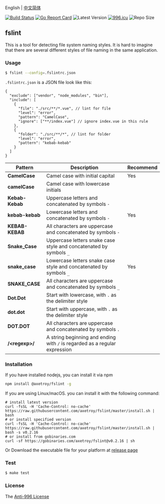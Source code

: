 English | [中文简体](README_zh-CN.md)

[![Build Status](https://github.com/axetroy/fslint/workflows/ci/badge.svg)](https://github.com/axetroy/fslint/actions)
[![Go Report Card](https://goreportcard.com/badge/github.com/axetroy/fslint)](https://goreportcard.com/report/github.com/axetroy/fslint)
![Latest Version](https://img.shields.io/github/v/release/axetroy/fslint.svg)
[![996.icu](https://img.shields.io/badge/link-996.icu-red.svg)](https://996.icu)
![Repo Size](https://img.shields.io/github/repo-size/axetroy/fslint.svg)

## fslint

This is a tool for detecting file system naming styles. It is hard to imagine that there are several different styles of file naming in the same application.

### Usage

```bash
$ fslint --config=.fslintrc.json
```

`.fslintrc.json` is a JSON file look like this:

```jsonc
{
  "exclude": ["vendor", "node_modules", "bin"],
  "include": [
    {
      "file": "./src/**/*.vue", // lint for file
      "level": "error",
      "pattern": "CamelCase",
      "ignore": ["**/index.vue"] // ignore index.vue in this rule
    },
    {
      "folder": "./src/**/*", // lint for folder
      "level": "error",
      "pattern": "kebab-kebab"
    }
  ]
}
```

| Pattern          | Description                                                                | Recommend |
| ---------------- | -------------------------------------------------------------------------- | --------- |
| **CamelCase**    | Camel case with initial capital                                            | Yes       |
| **camelCase**    | Camel case with lowercase initials                                         |           |
| **Kebab-Kebab**  | Uppercase letters and concatenated by symbols `-`                          |           |
| **kebab-kebab**  | Lowercase letters and concatenated by symbols `-`                          | Yes       |
| **KEBAB-KEBAB**  | All characters are uppercase and concatenated by symbols `-`               |           |
| **Snake_Case**   | Uppercase letters snake case style and concatenated by symbols `_`         |           |
| **snake_case**   | Lowercase letters snake case style and concatenated by symbols `_`         | Yes       |
| **SNAKE_CASE**   | All characters are uppercase and concatenated by symbols `_`               |           |
| **Dot.Dot**      | Start with lowercase, with `.` as the delimiter style                      |           |
| **dot.dot**      | Start with uppercase, with `.` as the delimiter style                      |           |
| **DOT.DOT**      | All characters are uppercase and concatenated by symbols `.`               |           |
| **/\<regexp\>/** | A string beginning and ending with `/` is regarded as a regular expression |           |

### Installation

If you have installed nodejs, you can install it via npm

```bash
npm install @axetroy/fslint -g
```

If you are using Linux/macOS. you can install it with the following command:

```shell
# install latest version
curl -fsSL -H 'Cache-Control: no-cache' https://raw.githubusercontent.com/axetroy/fslint/master/install.sh | bash
# or install specified version
curl -fsSL -H 'Cache-Control: no-cache' https://raw.githubusercontent.com/axetroy/fslint/master/install.sh | bash -s v0.2.16
# or install from gobinaries.com
curl -sf https://gobinaries.com/axetroy/fslint@v0.2.16 | sh
```

Or Download the executable file for your platform at [release page](https://github.com/axetroy/fslint/releases)

### Test

```bash
$ make test
```

### License

The [Anti-996 License](LICENSE)
